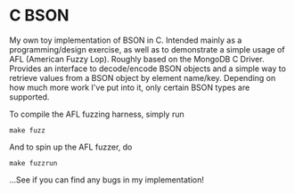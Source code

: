 # C BSON

My own toy implementation of BSON in C. Intended mainly as a programming/design exercise, as well as to demonstrate a simple usage of AFL (American Fuzzy Lop). Roughly based on the MongoDB C Driver. Provides an interface to decode/encode BSON objects and a simple way to retrieve values from a BSON object by element name/key. Depending on how much more work I've put into it, only certain BSON types are supported. 

To compile the AFL fuzzing harness, simply run

`make fuzz`

And to spin up the AFL fuzzer, do

`make fuzzrun`

...See if you can find any bugs in my implementation!